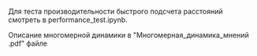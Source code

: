 Для теста производительности быстрого подсчета расстояний смотреть в performance_test.ipynb.

Описание многомерной динамики в "Многомерная_динамика_мнений .pdf" файле
